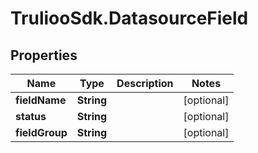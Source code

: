 # TruliooSdk.DatasourceField

## Properties

Name | Type | Description | Notes
------------ | ------------- | ------------- | -------------
**fieldName** | **String** |  | [optional] 
**status** | **String** |  | [optional] 
**fieldGroup** | **String** |  | [optional] 


